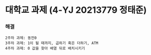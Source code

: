# 대학교 과제 (4-YJ 20213779 정태준)

### 해결
```
2주차 과제: 동전0
3주차 과제: 1이 될 때까지, 곱하기 혹은 더하기, ATM
4주차 과제: 0 값을 찾아 배열 뒤로 배치시키기
```
